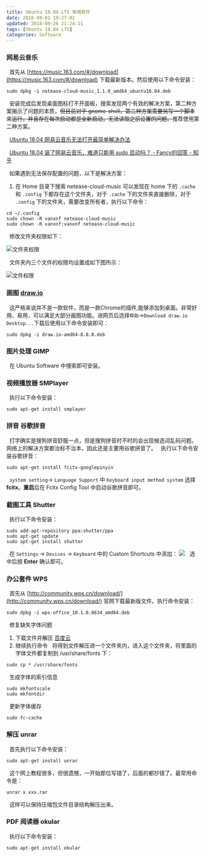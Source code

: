 ```yaml
---
title: Ubuntu 18.04 LTS 常用软件
date: 2018-09-01 19:27:02
updated: 2018-09-26 21:24:11
tags: [Ubuntu 18.04 LTS]
categories: Software
---
```


### 网易云音乐
&nbsp;&nbsp;首先从 [https://music.163.com/#/download](https://music.163.com/#/download) 下载最新版本。然后使用以下命令安装：
```
sudo dpkg -i netease-cloud-music_1.1.0_amd64_ubuntu16.04.deb
```
&nbsp;&nbsp;安装完成后发现桌面图标打不开面板，搜索发现两个有效的解决方案，第二种方案揭示了问题的本质，~~但目前对于 gnome-shell，第二种方案需要另写一个脚本来运行，并且存在每次启动都是全新启动，无法读取之前设置的问题。~~推荐使用第二种方案。

&nbsp;&nbsp;[Ubuntu 18.04 网易云音乐无法打开最简单解决办法](https://notes.ijustplay.cn/software/ubuntu-netease-cloud-music.html)

&nbsp;&nbsp;[Ubuntu 18.04 装了网易云音乐，难道只能用 sudo 启动吗？ - Fancy的回答 - 知乎](https://www.zhihu.com/question/277330447/answer/478510195)

&nbsp;&nbsp;如果遇到无法保存配置的问题，以下是解决方案：

1. 在 Home 目录下搜索 netease-cloud-music 可以发现在 home 下的 `.cache` 和 `.config` 下都存在这个文件夹，对于 `.cache` 下的文件夹直接删除，对于 `.config` 下的文件夹，需要改变所有者，执行以下命令：
```
cd ~/.config
sudo chown -R vanxnf netease-cloud-music
sudo chown -R vanxnf:vanxnf netease-cloud-music
```
&nbsp;&nbsp;修改文件夹权限如下：

![文件夹权限](https://s1.ax1x.com/2018/09/26/iMcEx1.png)

&nbsp;&nbsp;文件夹内三个文件的权限均设置成如下图所示：

![文件权限](https://s1.ax1x.com/2018/09/26/iMcZKx.png)

### 画图 [draw.io](https://www.draw.io/)
&nbsp;&nbsp;这严格来说并不是一款软件，而是一款Chrome的插件,能够添加到桌面。非常好用、易用，可以满足大部分画图功能。进网页后选择`帮助`->`Download draw.io Desktop...`下载后使用以下命令安装即可：
```
sudo dpkg -i draw.io-amd64-8.8.0.deb
```

### 图片处理 GIMP
&nbsp;&nbsp;在 Ubuntu Software 中搜索即可安装。

### 视频播放器 SMPlayer
&nbsp;&nbsp;执行以下命令安装：
```
sudo apt-get install smplayer
```

### 拼音 谷歌拼音
&nbsp;&nbsp;打字确实是搜狗拼音舒服一点，但是搜狗拼音时不时的会出现候选词乱码问题。网络上的解决方案都治标不治本，因此还是主要用谷歌拼音了。
&nbsp;&nbsp;执行以下命令安装谷歌拼音：
```
sudo apt-get install fcitx-googlepinyin
```
&nbsp;&nbsp;`system setting`-> `Language Support` 中 `Keyboard input method system` 选择 **fcitx**。**重启**后在 Fcitx Config Tool 中启动谷歌拼音即可。

### 截图工具 Shutter
&nbsp;&nbsp;执行以下命令安装：
```
sudo add-apt-repository ppa:shutter/ppa
sudo apt-get update
sudo apt-get install shutter
```
&nbsp;&nbsp;在 `Settings` -> `Devices` -> `Keyboard` 中的 Custom Shortcuts 中添加：
![](https://s1.ax1x.com/2018/09/01/PxVBq0.png)
&nbsp;&nbsp;选中后按 **Enter** 确认即可。

### 办公套件 WPS
&nbsp;&nbsp;首先从 [http://community.wps.cn/download/](http://community.wps.cn/download/) 官网下载最新版文件。执行命令安装：
```
sudo dpkg -i wps-office_10.1.0.6634_amd64.deb
```
&nbsp;&nbsp;修复缺失字体问题
1. 下载文件并解压
[百度云](https://pan.baidu.com/s/1mh0lcbY)
2.  继续执行命令
&nbsp;&nbsp;将得到文件解压进一个文件夹内，进入这个文件夹，将里面的字体文件都复制到 /usr/share/fonts 下：
```
sudo cp * /usr/share/fonts
```
&nbsp;&nbsp;生成字体的索引信息
```
sudo mkfontscale
sudo mkfontdir
```
&nbsp;&nbsp;更新字体缓存
```
sudo fc-cache
```

### 解压 unrar
&nbsp;&nbsp;首先执行以下命令安装：
```
sudo apt-get install unrar
```

&nbsp;&nbsp;这个网上教程很多，但很遗憾，一开始那位写错了，后面的都抄错了。最常用命令是：
```
unrar x xxx.rar
```
&nbsp;&nbsp;这样可以保持压缩包文件目录结构解压出来。

### PDF 阅读器 okular
&nbsp;&nbsp;执行以下命令安装：
```
sudo apt-get install okular
```
